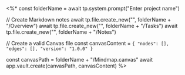 <%*
const folderName = await tp.system.prompt("Enter project name")

// Create Markdown notes
await tp.file.create_new("", folderName + "/Overview")
await tp.file.create_new("", folderName + "/Tasks")
await tp.file.create_new("", folderName + "/Notes")

// Create a valid Canvas file
const canvasContent = `{
  "nodes": [],
  "edges": [],
  "version": "1.0.0"
}`

const canvasPath = folderName + "/Mindmap.canvas"
await app.vault.create(canvasPath, canvasContent)
%>
